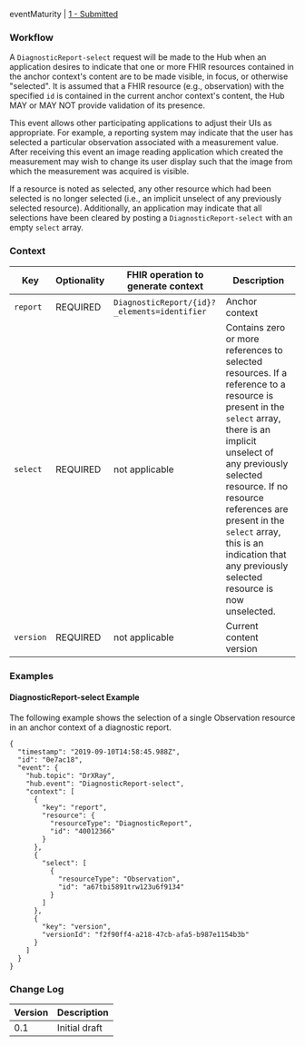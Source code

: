eventMaturity | [1 - Submitted](../../specification/STU3/#event-maturity-model)

### Workflow
A `DiagnosticReport-select` request will be made to the Hub when an application desires to indicate that one or more FHIR resources contained in the anchor context's content are to be made visible, in focus, or otherwise "selected". It is assumed that a FHIR resource (e.g., observation) with the specified `id` is contained in the current anchor context's content, the Hub MAY or MAY NOT provide validation of its presence.

This event allows other participating applications to adjust their UIs as appropriate.  For example, a reporting system may indicate that the user has selected a particular observation associated with a measurement value. After receiving this event an image reading application which created the measurement may wish to change its user display such that the image from which the measurement was acquired is visible.
    
If a resource is noted as selected, any other resource which had been selected is no longer selected (i.e., an implicit unselect of any previously selected resource).  Additionally, an application may indicate that all selections have been cleared by posting a `DiagnosticReport-select` with an empty `select` array. 
   
### Context

Key | Optionality | FHIR operation to generate context | Description
---- | ---- | ---- | ----
`report` | REQUIRED | `DiagnosticReport/{id}?_elements=identifier` | Anchor context
`select` | REQUIRED | not applicable | Contains zero or more references to selected resources. If a reference to a resource is present in the `select` array, there is an implicit unselect of any previously selected resource. If no resource references are present in the `select` array, this is an indication that any previously selected resource is now unselected.
`version` | REQUIRED | not applicable | Current content version

### Examples

#### DiagnosticReport-select Example
The following example shows the selection of a single Observation resource in an anchor context of a diagnostic report.

```
{
  "timestamp": "2019-09-10T14:58:45.988Z",
  "id": "0e7ac18",
  "event": {
    "hub.topic": "DrXRay",
    "hub.event": "DiagnosticReport-select",
    "context": [
      {
        "key": "report",
        "resource": {
          "resourceType": "DiagnosticReport",
          "id": "40012366"
        }
      },
      {
        "select": [
          {
            "resourceType": "Observation",
            "id": "a67tbi5891trw123u6f9134"
          }
        ]
      },
      {
        "key": "version",
        "versionId": "f2f90ff4-a218-47cb-afa5-b987e1154b3b"
      }
    ]
  }
}
```

### Change Log
| Version | Description   |
| ------- | ------------- |
| 0.1     | Initial draft |
